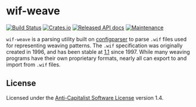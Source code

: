 # wif-weave
[![Build Status](https://github.com/erys/wif-weave/actions/workflows/rust.yml/badge.svg)](https://github.com/erys/wif-weave/actions/workflows/rust.yml)
[![Crates.io](https://img.shields.io/crates/v/wif-weave?color=black)](https://crates.io/crates/wif-weave)
[![Released API docs](https://docs.rs/wif-weave/badge.svg)](https://docs.rs/wif-weave)
[![Maintenance](https://img.shields.io/maintenance/yes/2025)](https://github.com/erys/wif-weave)


`wif-weave` is a parsing utility built on [configparser](https://crates.io/crates/configparser) to parse `.wif`
files used for representing weaving patterns. The `.wif` specification was originally created in 1996, and has been
stable at [1.1](http://www.tantradharma.com/maplehill/wif/wif1-1.txt) since 1997. While many weaving programs have
their own proprietary formats, nearly all can export to and import from `.wif` files.

## License

Licensed under the [Anti-Capitalist Software License](https://anticapitalist.software/) version 1.4.
